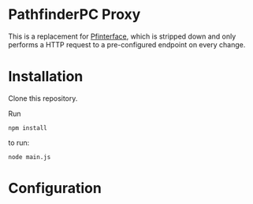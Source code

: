 PathfinderPC Proxy
===================


This is a replacement for [Pfinterface](https://github.com/naxxfish/pfinterface), which is stripped down and only performs a HTTP request to a pre-configured endpoint on every change.  

# Installation

Clone this repository.

Run

    npm install

to run:

    node main.js

# Configuration
